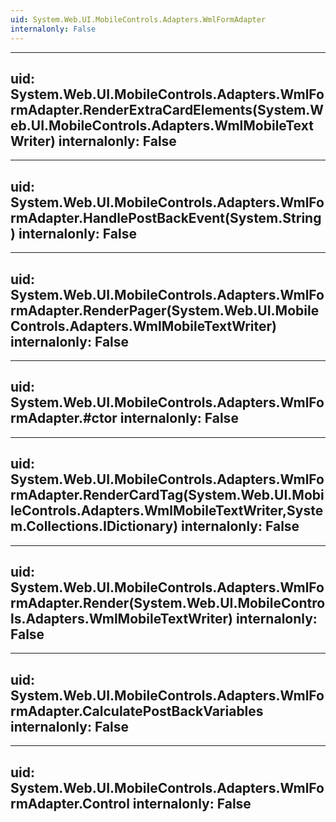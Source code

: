 ```yaml
---
uid: System.Web.UI.MobileControls.Adapters.WmlFormAdapter
internalonly: False
---
```


---
uid: System.Web.UI.MobileControls.Adapters.WmlFormAdapter.RenderExtraCardElements(System.Web.UI.MobileControls.Adapters.WmlMobileTextWriter)
internalonly: False
---

---
uid: System.Web.UI.MobileControls.Adapters.WmlFormAdapter.HandlePostBackEvent(System.String)
internalonly: False
---

---
uid: System.Web.UI.MobileControls.Adapters.WmlFormAdapter.RenderPager(System.Web.UI.MobileControls.Adapters.WmlMobileTextWriter)
internalonly: False
---

---
uid: System.Web.UI.MobileControls.Adapters.WmlFormAdapter.#ctor
internalonly: False
---

---
uid: System.Web.UI.MobileControls.Adapters.WmlFormAdapter.RenderCardTag(System.Web.UI.MobileControls.Adapters.WmlMobileTextWriter,System.Collections.IDictionary)
internalonly: False
---

---
uid: System.Web.UI.MobileControls.Adapters.WmlFormAdapter.Render(System.Web.UI.MobileControls.Adapters.WmlMobileTextWriter)
internalonly: False
---

---
uid: System.Web.UI.MobileControls.Adapters.WmlFormAdapter.CalculatePostBackVariables
internalonly: False
---

---
uid: System.Web.UI.MobileControls.Adapters.WmlFormAdapter.Control
internalonly: False
---
